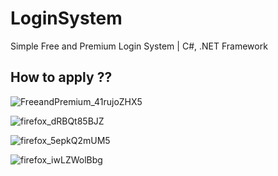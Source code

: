 # LoginSystem
 Simple Free and Premium Login System  | C#, .NET Framework

## How to apply ??
![FreeandPremium_41rujoZHX5](https://cdn.discordapp.com/attachments/661208670897438731/861585907739262976/unknown.png)

![firefox_dRBQt85BJZ](https://cdn.discordapp.com/attachments/661208670897438731/861586155761041428/unknown.png)

![firefox_5epkQ2mUM5](https://user-images.githubusercontent.com/54489997/75991429-0b884800-5f29-11ea-9dfa-9ba406b55be7.png)

![firefox_iwLZWolBbg](https://user-images.githubusercontent.com/54489997/75991486-1a6efa80-5f29-11ea-82d8-ddf4f43e2acd.png)

